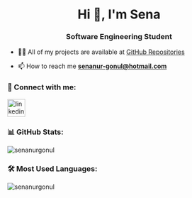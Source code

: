 <h1 align="center">Hi 👋, I'm Sena</h1>
<h3 align="center">Software Engineering Student</h3>

- 👨‍💻 All of my projects are available at [GitHub Repositories](https://github.com/senanurgonul?tab=repositories)

- 📫 How to reach me **[senanur-gonul@hotmail.com](mailto:senanur-gonul@hotmail.com)**

### 🔗 Connect with me:
<p align="left">
<a href="https://linkedin.com/in/senanurgonul" target="_blank">
<img align="center" src="https://upload.wikimedia.org/wikipedia/commons/c/ca/LinkedIn_logo_initials.png" alt="linkedin" height="40" width="40" />
</a>
</p>

### 📊 GitHub Stats:
<p align="left">
  <img src="https://github-readme-stats.vercel.app/api?username=senanurgonul&show_icons=true&theme=default" alt="senanurgonul" />
</p>

### 🛠️ Most Used Languages:
<p align="left">
  <img src="https://github-readme-stats.vercel.app/api/top-langs/?username=senanurgonul&langs_count=6&layout=donut" alt="senanurgonul" />
</p>


